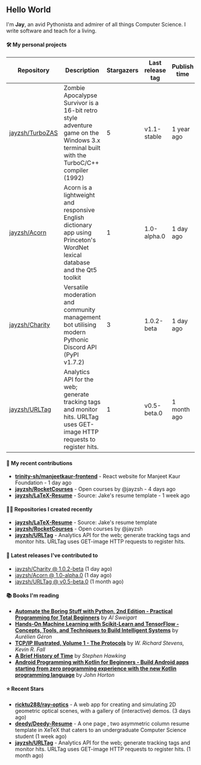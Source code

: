 ## Hello World

I'm **Jay**, an avid Pythonista and admirer of all things Computer Science. I write software and teach for a living.

#### 🛠  My personal projects
Repository | Description | Stargazers | Last release tag | Publish time |
-----------|-------------|------------|------------------|--------------|
 [jayzsh/TurboZAS](https://github.com/jayzsh/TurboZAS) | Zombie Apocalypse Survivor is a 16-bit retro style adventure game on the Windows 3.x terminal built with the TurboC/C++ compiler (1992) | 5 | v1.1-stable | 1 year ago
 [jayzsh/Acorn](https://github.com/jayzsh/Acorn) | Acorn is a lightweight and responsive English dictionary app using Princeton's WordNet lexical database and the Qt5 toolkit  | 1 | 1.0-alpha.0 | 1 day ago
 [jayzsh/Charity](https://github.com/jayzsh/Charity) | Versatile moderation and community management bot utilising modern Pythonic Discord API (PyPI v1.7.2) | 3 | 1.0.2-beta | 1 day ago
 [jayzsh/URLTag](https://github.com/jayzsh/URLTag) | Analytics API for the web; generate tracking tags and monitor hits. URLTag uses GET-image HTTP requests to register hits. | 1 | v0.5-beta.0 | 1 month ago

#### 📁 My recent contributions

<ul>
<li><b><a href="https://github.com/trinity-sh/manjeetkaur-frontend">trinity-sh/manjeetkaur-frontend</a></b> - React website for Manjeet Kaur Foundation - 1 day ago</li>
<li><b><a href="https://github.com/jayzsh/RocketCourses">jayzsh/RocketCourses</a></b> - Open courses by @jayzsh - 4 days ago</li>
<li><b><a href="https://github.com/jayzsh/LaTeX-Resume">jayzsh/LaTeX-Resume</a></b> - Source: Jake's resume template - 1 week ago</li>
</ul>

#### 👨‍💻 Repositories I created recently
- **[jayzsh/LaTeX-Resume](https://github.com/jayzsh/LaTeX-Resume)** - Source: Jake's resume template
- **[jayzsh/RocketCourses](https://github.com/jayzsh/RocketCourses)** - Open courses by @jayzsh
- **[jayzsh/URLTag](https://github.com/jayzsh/URLTag)** - Analytics API for the web; generate tracking tags and monitor hits. URLTag uses GET-image HTTP requests to register hits.

#### 🚀 Latest releases I've contributed to


- [jayzsh/Charity @ 1.0.2-beta](https://github.com/jayzsh/Charity/releases/tag/1.0.2-beta) (1 day ago)
- [jayzsh/Acorn @ 1.0-alpha.0](https://github.com/jayzsh/Acorn/releases/tag/1.0-alpha.0) (1 day ago)
- [jayzsh/URLTag @ v0.5-beta.0](https://github.com/jayzsh/URLTag/releases/tag/v0.5-beta.0) (1 month ago)

#### 📚 Books I'm reading
- **[Automate the Boring Stuff with Python, 2nd Edition - Practical Programming for Total Beginners](https://literal.club/jayzsh/book/al-sweigart-automate-the-boring-stuff-with-python-2nd-edition-x47zp)** by _Al Sweigart_
- **[Hands-On Machine Learning with Scikit-Learn and TensorFlow - Concepts, Tools, and Techniques to Build Intelligent Systems](https://literal.club/jayzsh/book/hands-on-machine-learning-with-scikit-learn-and-tensorflow-pw0fv)** by _Aurélien Géron_
- **[TCP/IP Illustrated, Volume 1 - The Protocols](https://literal.club/jayzsh/book/kevin-r-fall-w-richard-stevens-tcpip-illustrated-volume-1-q1kwv)** by _W. Richard Stevens, Kevin R. Fall_
- **[A Brief History of Time](https://literal.club/jayzsh/book/a-brief-history-of-time-rh9hz)** by _Stephen Hawking_
- **[Android Programming with Kotlin for Beginners - Build Android apps starting from zero programming experience with the new Kotlin programming language](https://literal.club/jayzsh/book/john-horton-android-programming-with-kotlin-for-beginners-oda4o)** by _John Horton_

#### ⭐ Recent Stars
- **[ricktu288/ray-optics](https://github.com/ricktu288/ray-optics)** - A web app for creating and simulating 2D geometric optical scenes, with a gallery of (interactive) demos. (3 days ago)
- **[deedy/Deedy-Resume](https://github.com/deedy/Deedy-Resume)** - A one page , two asymmetric column resume template in XeTeX that caters to an undergraduate Computer Science student (1 week ago)
- **[jayzsh/URLTag](https://github.com/jayzsh/URLTag)** - Analytics API for the web; generate tracking tags and monitor hits. URLTag uses GET-image HTTP requests to register hits. (1 month ago)
